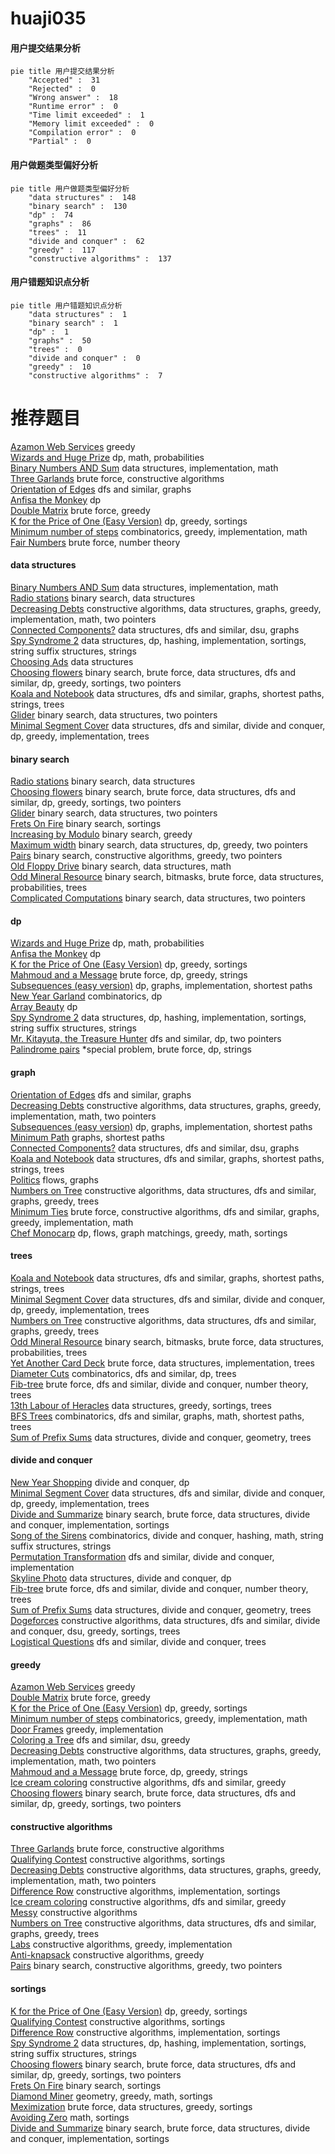 # huaji035
<!-- tabs:start -->
#### **用户提交结果分析**

```mermaid
pie title 用户提交结果分析
    "Accepted" :  31
    "Rejected" :  0
    "Wrong answer" :  18
    "Runtime error" :  0
    "Time limit exceeded" :  1
    "Memory limit exceeded" :  0
    "Compilation error" :  0
    "Partial" :  0
```
#### **用户做题类型偏好分析**

```mermaid
pie title 用户做题类型偏好分析
    "data structures" :  148
    "binary search" :  130
    "dp" :  74
    "graphs" :  86
    "trees" :  11
    "divide and conquer" :  62
    "greedy" :  117
    "constructive algorithms" :  137
```
#### **用户错题知识点分析**

```mermaid
pie title 用户错题知识点分析
    "data structures" :  1
    "binary search" :  1
    "dp" :  1
    "graphs" :  50
    "trees" :  0
    "divide and conquer" :  0
    "greedy" :  10
    "constructive algorithms" :  7
```
<!-- tabs:end -->
# 推荐题目
[Azamon Web Services](http://codeforces.com/problemset/problem/1281/B)		greedy		  
[Wizards and Huge Prize](http://codeforces.com/problemset/problem/167/B)		dp,
                        math,
                        probabilities		  
[Binary Numbers AND Sum](http://codeforces.com/problemset/problem/1066/E)		data structures,
                        implementation,
                        math		  
[Three Garlands](http://codeforces.com/problemset/problem/911/C)		brute force,
                        constructive algorithms		  
[Orientation of Edges](http://codeforces.com/problemset/problem/883/G)		dfs and similar,
                        graphs		  
[Anfisa the Monkey](http://codeforces.com/problemset/problem/44/E)		dp		  
[Double Matrix](http://codeforces.com/problemset/problem/1162/B)		brute force,
                        greedy		  
[K for the Price of One (Easy Version)](http://codeforces.com/problemset/problem/1282/B1)		dp,
                        greedy,
                        sortings		  
[Minimum number of steps](https://codeforces.com/contest/805/problem/D)		combinatorics,
                        greedy,
                        implementation,
                        math		  
[Fair Numbers](http://codeforces.com/problemset/problem/1411/B)		brute force,
                        number theory		  
<!-- tabs:start -->
#### **data structures**
[Binary Numbers AND Sum](http://codeforces.com/problemset/problem/1066/E)		data structures,
                        implementation,
                        math		  
[Radio stations](http://codeforces.com/problemset/problem/762/E)		binary search,
                        data structures		  
[Decreasing Debts](http://codeforces.com/problemset/problem/1266/D)		constructive algorithms,
                        data structures,
                        graphs,
                        greedy,
                        implementation,
                        math,
                        two pointers		  
[Connected Components?](http://codeforces.com/problemset/problem/920/E)		data structures,
                        dfs and similar,
                        dsu,
                        graphs		  
[Spy Syndrome 2](http://codeforces.com/problemset/problem/633/C)		data structures,
                        dp,
                        hashing,
                        implementation,
                        sortings,
                        string suffix structures,
                        strings		  
[Choosing Ads](https://codeforces.com/contest/674/problem/G)		data structures		  
[Choosing flowers](http://codeforces.com/problemset/problem/1379/C)		binary search,
                        brute force,
                        data structures,
                        dfs and similar,
                        dp,
                        greedy,
                        sortings,
                        two pointers		  
[Koala and Notebook](http://codeforces.com/problemset/problem/1209/F)		data structures,
                        dfs and similar,
                        graphs,
                        shortest paths,
                        strings,
                        trees		  
[Glider](http://codeforces.com/problemset/problem/1041/D)		binary search,
                        data structures,
                        two pointers		  
[Minimal Segment Cover](http://codeforces.com/problemset/problem/1175/E)		data structures,
                        dfs and similar,
                        divide and conquer,
                        dp,
                        greedy,
                        implementation,
                        trees		  
#### **binary search**
[Radio stations](http://codeforces.com/problemset/problem/762/E)		binary search,
                        data structures		  
[Choosing flowers](http://codeforces.com/problemset/problem/1379/C)		binary search,
                        brute force,
                        data structures,
                        dfs and similar,
                        dp,
                        greedy,
                        sortings,
                        two pointers		  
[Glider](http://codeforces.com/problemset/problem/1041/D)		binary search,
                        data structures,
                        two pointers		  
[Frets On Fire](http://codeforces.com/problemset/problem/1119/D)		binary search,
                        sortings		  
[Increasing by Modulo](http://codeforces.com/problemset/problem/1168/A)		binary search,
                        greedy		  
[Maximum width](http://codeforces.com/problemset/problem/1492/C)		binary search,
                        data structures,
                        dp,
                        greedy,
                        two pointers		  
[Pairs](http://codeforces.com/problemset/problem/1463/D)		binary search,
                        constructive algorithms,
                        greedy,
                        two pointers		  
[Old Floppy Drive](http://codeforces.com/problemset/problem/1490/G)		binary search,
                        data structures,
                        math		  
[Odd Mineral Resource](http://codeforces.com/problemset/problem/1479/D)		binary search,
                        bitmasks,
                        brute force,
                        data structures,
                        probabilities,
                        trees		  
[Complicated Computations](http://codeforces.com/problemset/problem/1436/E)		binary search,
                        data structures,
                        two pointers		  
#### **dp**
[Wizards and Huge Prize](http://codeforces.com/problemset/problem/167/B)		dp,
                        math,
                        probabilities		  
[Anfisa the Monkey](http://codeforces.com/problemset/problem/44/E)		dp		  
[K for the Price of One (Easy Version)](http://codeforces.com/problemset/problem/1282/B1)		dp,
                        greedy,
                        sortings		  
[Mahmoud and a Message](http://codeforces.com/problemset/problem/766/C)		brute force,
                        dp,
                        greedy,
                        strings		  
[Subsequences (easy version)](http://codeforces.com/problemset/problem/1183/E)		dp,
                        graphs,
                        implementation,
                        shortest paths		  
[New Year Garland](http://codeforces.com/problemset/problem/140/E)		combinatorics,
                        dp		  
[Array Beauty](http://codeforces.com/problemset/problem/1188/C)		dp		  
[Spy Syndrome 2](http://codeforces.com/problemset/problem/633/C)		data structures,
                        dp,
                        hashing,
                        implementation,
                        sortings,
                        string suffix structures,
                        strings		  
[Mr. Kitayuta, the Treasure Hunter](https://codeforces.com/contest/506/problem/A)		dfs and similar,
                        dp,
                        two pointers		  
[Palindrome pairs](http://codeforces.com/problemset/problem/159/D)		*special problem,
                        brute force,
                        dp,
                        strings		  
#### **graph**
[Orientation of Edges](http://codeforces.com/problemset/problem/883/G)		dfs and similar,
                        graphs		  
[Decreasing Debts](http://codeforces.com/problemset/problem/1266/D)		constructive algorithms,
                        data structures,
                        graphs,
                        greedy,
                        implementation,
                        math,
                        two pointers		  
[Subsequences (easy version)](http://codeforces.com/problemset/problem/1183/E)		dp,
                        graphs,
                        implementation,
                        shortest paths		  
[Minimum Path](http://codeforces.com/problemset/problem/1473/E)		graphs,
                        shortest paths		  
[Connected Components?](http://codeforces.com/problemset/problem/920/E)		data structures,
                        dfs and similar,
                        dsu,
                        graphs		  
[Koala and Notebook](http://codeforces.com/problemset/problem/1209/F)		data structures,
                        dfs and similar,
                        graphs,
                        shortest paths,
                        strings,
                        trees		  
[Politics](http://codeforces.com/problemset/problem/1061/E)		flows,
                        graphs		  
[Numbers on Tree](https://codeforces.com/contest/1287/problem/D)		constructive algorithms,
                        data structures,
                        dfs and similar,
                        graphs,
                        greedy,
                        trees		  
[Minimum Ties](http://codeforces.com/problemset/problem/1487/C)		brute force,
                        constructive algorithms,
                        dfs and similar,
                        graphs,
                        greedy,
                        implementation,
                        math		  
[Chef Monocarp](http://codeforces.com/problemset/problem/1437/C)		dp,
                        flows,
                        graph matchings,
                        greedy,
                        math,
                        sortings		  
#### **trees**
[Koala and Notebook](http://codeforces.com/problemset/problem/1209/F)		data structures,
                        dfs and similar,
                        graphs,
                        shortest paths,
                        strings,
                        trees		  
[Minimal Segment Cover](http://codeforces.com/problemset/problem/1175/E)		data structures,
                        dfs and similar,
                        divide and conquer,
                        dp,
                        greedy,
                        implementation,
                        trees		  
[Numbers on Tree](https://codeforces.com/contest/1287/problem/D)		constructive algorithms,
                        data structures,
                        dfs and similar,
                        graphs,
                        greedy,
                        trees		  
[Odd Mineral Resource](http://codeforces.com/problemset/problem/1479/D)		binary search,
                        bitmasks,
                        brute force,
                        data structures,
                        probabilities,
                        trees		  
[Yet Another Card Deck](http://codeforces.com/problemset/problem/1511/C)		brute force,
                        data structures,
                        implementation,
                        trees		  
[Diameter Cuts](http://codeforces.com/problemset/problem/1499/F)		combinatorics,
                        dfs and similar,
                        dp,
                        trees		  
[Fib-tree](http://codeforces.com/problemset/problem/1491/E)		brute force,
                        dfs and similar,
                        divide and conquer,
                        number theory,
                        trees		  
[13th Labour of Heracles](http://codeforces.com/problemset/problem/1466/D)		data structures,
                        greedy,
                        sortings,
                        trees		  
[BFS Trees](http://codeforces.com/problemset/problem/1495/D)		combinatorics,
                        dfs and similar,
                        graphs,
                        math,
                        shortest paths,
                        trees		  
[Sum of Prefix Sums](http://codeforces.com/problemset/problem/1303/G)		data structures,
                        divide and conquer,
                        geometry,
                        trees		  
#### **divide and conquer**
[New Year Shopping](http://codeforces.com/problemset/problem/500/F)		divide and conquer,
                        dp		  
[Minimal Segment Cover](http://codeforces.com/problemset/problem/1175/E)		data structures,
                        dfs and similar,
                        divide and conquer,
                        dp,
                        greedy,
                        implementation,
                        trees		  
[Divide and Summarize](http://codeforces.com/problemset/problem/1461/D)		binary search,
                        brute force,
                        data structures,
                        divide and conquer,
                        implementation,
                        sortings		  
[Song of the Sirens](http://codeforces.com/problemset/problem/1466/G)		combinatorics,
                        divide and conquer,
                        hashing,
                        math,
                        string suffix structures,
                        strings		  
[Permutation Transformation](http://codeforces.com/problemset/problem/1490/D)		dfs and similar,
                        divide and conquer,
                        implementation		  
[Skyline Photo](https://codeforces.com/contest/1483/problem/C)		data structures,
                        divide and conquer,
                        dp		  
[Fib-tree](http://codeforces.com/problemset/problem/1491/E)		brute force,
                        dfs and similar,
                        divide and conquer,
                        number theory,
                        trees		  
[Sum of Prefix Sums](http://codeforces.com/problemset/problem/1303/G)		data structures,
                        divide and conquer,
                        geometry,
                        trees		  
[Dogeforces](http://codeforces.com/problemset/problem/1494/D)		constructive algorithms,
                        data structures,
                        dfs and similar,
                        divide and conquer,
                        dsu,
                        greedy,
                        sortings,
                        trees		  
[Logistical Questions](http://codeforces.com/problemset/problem/566/C)		dfs and similar,
                        divide and conquer,
                        trees		  
#### **greedy**
[Azamon Web Services](http://codeforces.com/problemset/problem/1281/B)		greedy		  
[Double Matrix](http://codeforces.com/problemset/problem/1162/B)		brute force,
                        greedy		  
[K for the Price of One (Easy Version)](http://codeforces.com/problemset/problem/1282/B1)		dp,
                        greedy,
                        sortings		  
[Minimum number of steps](https://codeforces.com/contest/805/problem/D)		combinatorics,
                        greedy,
                        implementation,
                        math		  
[Door Frames](http://codeforces.com/problemset/problem/910/B)		greedy,
                        implementation		  
[Coloring a Tree](http://codeforces.com/problemset/problem/902/B)		dfs and similar,
                        dsu,
                        greedy		  
[Decreasing Debts](http://codeforces.com/problemset/problem/1266/D)		constructive algorithms,
                        data structures,
                        graphs,
                        greedy,
                        implementation,
                        math,
                        two pointers		  
[Mahmoud and a Message](http://codeforces.com/problemset/problem/766/C)		brute force,
                        dp,
                        greedy,
                        strings		  
[Ice cream coloring](http://codeforces.com/problemset/problem/804/C)		constructive algorithms,
                        dfs and similar,
                        greedy		  
[Choosing flowers](http://codeforces.com/problemset/problem/1379/C)		binary search,
                        brute force,
                        data structures,
                        dfs and similar,
                        dp,
                        greedy,
                        sortings,
                        two pointers		  
#### **constructive algorithms**
[Three Garlands](http://codeforces.com/problemset/problem/911/C)		brute force,
                        constructive algorithms		  
[Qualifying Contest](http://codeforces.com/problemset/problem/659/B)		constructive algorithms,
                        sortings		  
[Decreasing Debts](http://codeforces.com/problemset/problem/1266/D)		constructive algorithms,
                        data structures,
                        graphs,
                        greedy,
                        implementation,
                        math,
                        two pointers		  
[Difference Row](http://codeforces.com/problemset/problem/347/A)		constructive algorithms,
                        implementation,
                        sortings		  
[Ice cream coloring](http://codeforces.com/problemset/problem/804/C)		constructive algorithms,
                        dfs and similar,
                        greedy		  
[Messy](https://codeforces.com/contest/1261/problem/A)		constructive algorithms		  
[Numbers on Tree](https://codeforces.com/contest/1287/problem/D)		constructive algorithms,
                        data structures,
                        dfs and similar,
                        graphs,
                        greedy,
                        trees		  
[Labs](http://codeforces.com/problemset/problem/1236/C)		constructive algorithms,
                        greedy,
                        implementation		  
[Anti-knapsack](http://codeforces.com/problemset/problem/1493/A)		constructive algorithms,
                        greedy		  
[Pairs](http://codeforces.com/problemset/problem/1463/D)		binary search,
                        constructive algorithms,
                        greedy,
                        two pointers		  
#### **sortings**
[K for the Price of One (Easy Version)](http://codeforces.com/problemset/problem/1282/B1)		dp,
                        greedy,
                        sortings		  
[Qualifying Contest](http://codeforces.com/problemset/problem/659/B)		constructive algorithms,
                        sortings		  
[Difference Row](http://codeforces.com/problemset/problem/347/A)		constructive algorithms,
                        implementation,
                        sortings		  
[Spy Syndrome 2](http://codeforces.com/problemset/problem/633/C)		data structures,
                        dp,
                        hashing,
                        implementation,
                        sortings,
                        string suffix structures,
                        strings		  
[Choosing flowers](http://codeforces.com/problemset/problem/1379/C)		binary search,
                        brute force,
                        data structures,
                        dfs and similar,
                        dp,
                        greedy,
                        sortings,
                        two pointers		  
[Frets On Fire](http://codeforces.com/problemset/problem/1119/D)		binary search,
                        sortings		  
[Diamond Miner](https://codeforces.com/contest/1496/problem/C)		geometry,
                        greedy,
                        math,
                        sortings		  
[Meximization](http://codeforces.com/problemset/problem/1497/A)		brute force,
                        data structures,
                        greedy,
                        sortings		  
[Avoiding Zero](http://codeforces.com/problemset/problem/1427/A)		math,
                        sortings		  
[Divide and Summarize](http://codeforces.com/problemset/problem/1461/D)		binary search,
                        brute force,
                        data structures,
                        divide and conquer,
                        implementation,
                        sortings		  
<!-- tabs:end -->
